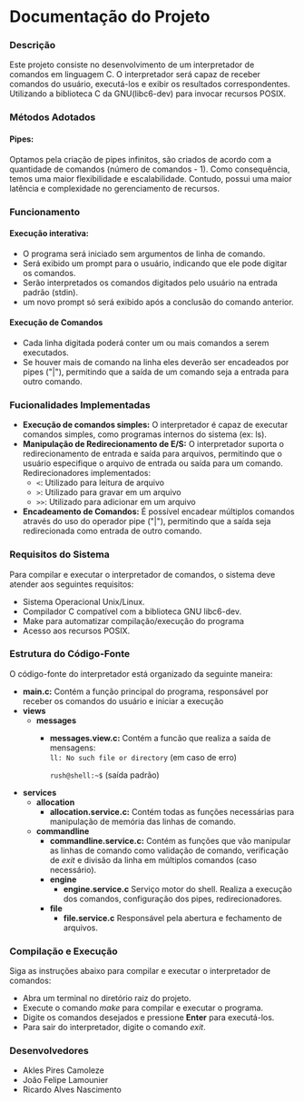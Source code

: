 # Documentação do Projeto
### Descrição 
Este projeto consiste no desenvolvimento de um
interpretador de comandos em linguagem C. O
interpretador será capaz de receber comandos
do usuário, executá-los e exibir os resultados
correspondentes. Utilizando a biblioteca C da 
GNU(libc6-dev) para invocar recursos POSIX.

### Métodos Adotados
#### Pipes:
Optamos pela criação de pipes infinitos, são criados de acordo
com a quantidade de comandos (número de comandos - 1).
Como consequência, temos uma maior flexibilidade e escalabilidade. 
Contudo, possui uma maior latência e complexidade 
no gerenciamento de recursos.

### Funcionamento
#### Execução interativa: 
* O programa será 
iniciado sem argumentos de linha de comando.
* Será exibido um prompt para o usuário,
indicando que ele pode digitar os comandos.
* Serão interpretados os comandos digitados
pelo usuário na entrada padrão (stdin).
* um novo prompt só será exibido após a 
conclusão do comando anterior.

#### Execução de Comandos
* Cada linha digitada poderá conter um ou
mais comandos a serem executados.
* Se houver mais de comando na linha
eles deverão ser encadeados por pipes ("|"),
permitindo que a saída de um comando seja a 
entrada para outro comando.

### Fucionalidades Implementadas
* **Execução de comandos simples:**
O interpretador é capaz de executar comandos
simples, como programas internos do sistema
(ex: ls).
* **Manipulação de Redirecionamento de E/S:**
O interpretador suporta o redirecionamento
de entrada e saída para arquivos, permitindo
que o usuário especifique o arquivo de entrada
ou saída para um comando. Redirecionadores implementados:
  *  `<`: Utilizado para leitura de arquivo
  *  `>`: Utilizado para gravar em um arquivo
  *  `>>`: Utilizado para adicionar em um arquivo
* **Encadeamento de Comandos:** É possível encadear múltiplos comandos através
do uso do operador pipe ("|"), permitindo que
a saída seja redirecionada como entrada de 
outro comando.
### Requisitos do Sistema
Para compilar e executar o interpretador de 
comandos, o sistema deve atender aos seguintes
requisitos: 
* Sistema Operacional Unix/Linux.
* Compilador C compatível com a biblioteca GNU
libc6-dev.
* Make para automatizar compilação/execução do programa
* Acesso aos recursos POSIX.
### Estrutura do Código-Fonte
O código-fonte do interpretador está organizado
da seguinte maneira:
* **main.c:** Contém a função principal do 
programa, responsável por receber os comandos do 
usuário e iniciar a execução
* **views**
  * **messages**
    * **messages.view.c:** Contém a funcão que
    realiza a saída de mensagens:  
      `ll: No such file or directory` (em caso de erro)
    
      `rush@shell:~$` (saída padrão)
* **services**
  * **allocation**
    * **allocation.service.c:** Contém todas
    as funções necessárias para manipulação de
    memória das linhas de comando.
  * **commandline**
    * **commandline.service.c:** Contém as
    funções que vão manipular as linhas de
    comando como validação de comando, 
    verificação de *exit* e
    divisão da linha em múltiplos comandos
      (caso necessário).
    * **engine**
      * **engine.service.c**
      Serviço motor do shell. Realiza a execução dos comandos, 
      configuração dos pipes, redirecionadores.
    * **file**
      * **file.service.c**
      Responsável pela abertura e fechamento de arquivos.
  
### Compilação e Execução 
Siga as instruções abaixo para compilar e executar
o interpretador de comandos:
* Abra um terminal no diretório raiz do projeto.
* Execute o comando *make* para compilar e executar o programa.
* Digite os comandos desejados e pressione 
**Enter** para executá-los.
* Para sair do interpretador, digite o comando *exit*.

### Desenvolvedores

- Akles Pires Camoleze
- João Felipe Lamounier
- Ricardo Alves Nascimento